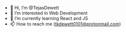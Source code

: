 - 👋 Hi, I’m @TejasDewett
- 👀 I’m interested in Web Development
- 🌱 I’m currently learning React and JS
- 📫 How to reach me (tkdewett0101@protonmail.com)

<!---
TejasDewett/TejasDewett is a ✨ special ✨ repository because its `README.md` (this file) appears on your GitHub profile.
You can click the Preview link to take a look at your changes.
--->
